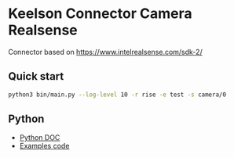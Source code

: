# Keelson Connector Camera Realsense 

Connector based on https://www.intelrealsense.com/sdk-2/ 

## Quick start

```bash 
python3 bin/main.py --log-level 10 -r rise -e test -s camera/0

```

## Python 

- [Python DOC](https://github.com/IntelRealSense/librealsense/blob/master/wrappers/python/examples/python-tutorial-1-depth.py)
- [Examples code](https://github.com/IntelRealSense/librealsense/blob/master/wrappers/python/examples/python-tutorial-1-depth.py)